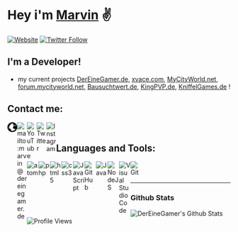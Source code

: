 # Hey i'm [Marvin](https://dereinegamer.de) ✌

[![Website](https://img.shields.io/website?label=dereinegamer.de&style=for-the-badge&url=https://dereinegamer.de)](https://dereinegamer.de)
[![Twitter Follow](https://img.shields.io/twitter/follow/DerEineGamer?color=1DA1F2&logo=twitter&style=for-the-badge)](https://twitter.com/intent/follow?original_referer=https%3A%2F%2Fgithub.com%2FDerEineGamer&screen_name=DerEineGamer)

## I'm a Developer!

- my current projects [DerEineGamer.de](https://dereinegamer.de), [xvace.com](https://xvace.com), [MyCityWorld.net](https://mycityworld.net), [forum.mycityworld.net](https://forum.mycityworld.net), [Bausuchtwert.de](https://Bausuchtwert.de), [KingPVP.de](https://KingPVP.de), [KniffelGames.de](https://kniffelgames.de) !

## Contact me:

[<img align="left" alt="DerEineGamer.de" width="22px" src="https://raw.githubusercontent.com/iconic/open-iconic/master/svg/globe.svg" />][website]
[<img align="left" alt="mailto:marvin@dereinegamer.de" width="22px" src="https://fa.dereinegamer.de/svgs/solid/envelope.svg" />][email]
[<img align="left" alt="YouTube" width="22px" src="https://cdn.jsdelivr.net/npm/simple-icons@v3/icons/youtube.svg" />][youtube]
[<img align="left" alt="Twitter" width="22px" src="https://cdn.jsdelivr.net/npm/simple-icons@v3/icons/twitter.svg" />][twitter]
[<img align="left" alt="Instagram" width="22px" src="https://cdn.jsdelivr.net/npm/simple-icons@v3/icons/instagram.svg" />][instagram]

<br />

## Languages and Tools:

<img align="left" alt="atom" width="26px" src="https://simpleicons.org/icons/atom.svg" />
<img align="left" alt="php" width="26px" src="https://simpleicons.org/icons/php.svg" />
<img align="left" alt="html5" width="26px" src="https://simpleicons.org/icons/html5.svg" />
<img align="left" alt="css3" width="26px" src="https://simpleicons.org/icons/css3.svg" />
<img align="left" alt="JavaScript" width="26px" src="https://simpleicons.org/icons/javascript.svg" />
<img align="left" alt="GitHub" width="26px" src="https://simpleicons.org/icons/github.svg" />
<img align="left" alt="Java" width="26px" src="https://simpleicons.org/icons/java.svg" />
<img align="left" alt="NodeJS" width="26px" src="https://simpleicons.org/icons/node-dot-js.svg" />
<img align="left" alt="Visual Studio Code" width="26px" src="https://simpleicons.org/icons/visualstudiocode.svg" />
<img align="left" alt="Git" width="26px" src="https://simpleicons.org/icons/git.svg" />


<br />
<br />

---

###    Github Stats
  <img align="left" alt="DerEineGamer's Github Stats" src="https://github-readme-stats.codestackr.vercel.app/api?username=DerEineGamer&show_icons=true&hide_border=true" />

![Profile Views](https://gpvc.arturio.dev/DerEineGamer)

[email]: mailto:marvin@dereinegamer.de
[website]: https://dereinegamer.de
[twitter]: https://twitter.com/DerEineGamer
[youtube]: https://youtube.com/DerEineGamer
[instagram]: https://instagram.com/DerEineGamer
